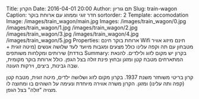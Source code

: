 Title: הקרון
Date: 2016-04-01 20:00
Author: תם גוריון
Slug: train-wagon
Caption: חדר זוגי וממוזג עם ארוחת בוקר
sortorder: 2
Template: accomodation
Image: /images/train_wagon/main.jpg
Images: /images/train_wagon/0.jpg
        /images/train_wagon/1.jpg
        /images/train_wagon/2.jpg
        /images/train_wagon/3.jpg
        /images/train_wagon/4.jpg
        /images/train_wagon/5.jpg
Properties: ארוחת בוקר חינם
            Wifi חינם
            מיזוג אוויר
            מטבחון עם תה וקפה עלינו
            כולל מצעים ומגבות
            מיועד לעד שלושה אנשים (מיטה זוגית + בודדת)
            שירותים ומקלחות משותפים
Summary: בקרון יש מקום לזוג ולילדים. להנאת המתארחים מטבח קטן ומזגן ובחוץ פינת זולה בצל הגפן. כולל ארוחת בוקר מקומית, שבה גבינות, ביצים, וירקות העונה.

קרון בריטי משוחזר משנת 1937. בקרון מקום לזוג ושלושה ילדים, מיטה זוגית, מטבח קטן (קפה ותה עלינו) ומזגן. הקרון משרה אווירה מיוחדת ונעימה על השוהים בו ומחוצה לו מצויה "זולה" בצל הגפן.
